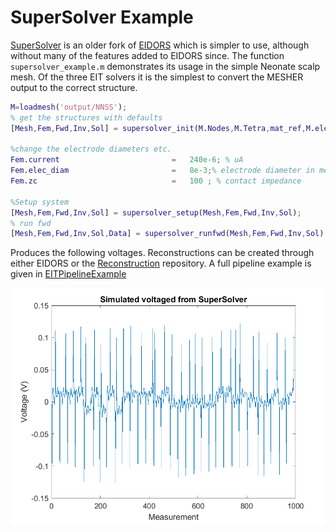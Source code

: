 # SuperSolver Example

[SuperSolver](https://github.com/EIT-team/SuperSolver) is an older fork of [EIDORS](http://eidors3d.sourceforge.net/) which is simpler to use, although without many of the features added to EIDORS since. The function `supersolver_example.m` demonstrates its usage in the simple Neonate scalp mesh. Of the three EIT solvers it is the simplest to convert the MESHER output to the correct structure.

```matlab
M=loadmesh('output/NNSS');
% get the structures with defaults
[Mesh,Fem,Fwd,Inv,Sol] = supersolver_init(M.Nodes,M.Tetra,mat_ref,M.elec_pos,M.gnd_pos,Prt);

%change the electrode diameters etc.
Fem.current                         =   240e-6; % uA
Fem.elec_diam                       =   8e-3;% electrode diameter in meters
Fem.zc                              =   100 ; % contact impedance

%Setup system
[Mesh,Fem,Fwd,Inv,Sol] = supersolver_setup(Mesh,Fem,Fwd,Inv,Sol);
% run fwd
[Mesh,Fem,Fwd,Inv,Sol,Data] = supersolver_runfwd(Mesh,Fem,Fwd,Inv,Sol);
```

Produces the following voltages. Reconstructions can be created through either EIDORS or the [Reconstruction](https://github.com/EIT-team/Reconstruction) repository. A full pipeline example is given in [EITPipelineExample](https://github.com/EIT-team/EITPipelineExample)

![SuperSolver Voltage Output](figures/SuperSolver_Volts.png)

